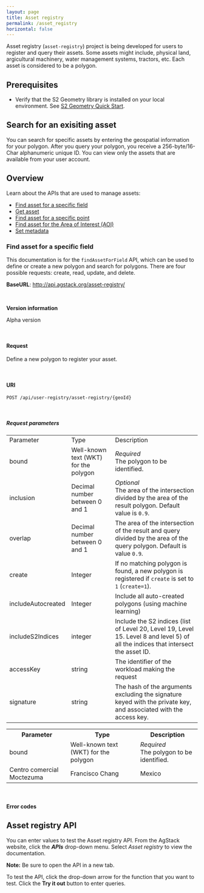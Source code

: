 ```yaml
---
layout: page
title: Asset registry
permalink: /asset_registry
horizontal: false
---
```


Asset registry (`asset-registry`) project is being developed for users to register and query their assets. Some assets might include, physical land, argicultural machinery, water management systems, tractors, etc. Each asset is considered to be a polygon. 

## Prerequisites


<!--are these prerequisite accurate or will this library already be within the stack? If the library is a part of AgStack, how does the user access the library?
* You must have a user account for AgStack.

<!--If this prereq is required, what command should the user run to verify the installation?-->
* Verify that the S2 Geometry library is installed on your local environment. See [S2 Geometry Quick Start](https://s2geometry.io/devguide/cpp/quickstart).

<!--Should the user have python installed to use AgStack? Will Python already be within the stack? -->


## Search for an exisiting asset

You can search for specific assets by entering the geospatial information for your polygon. After you query your polygon, you receive a 256-byte/16-Char alphanumeric unique ID. You can view only the assets that are available from your user account.
  
<!--Enter the following query to search for multiple assets-->

<!--Enter the following query to search for assets with holes-->


<!--## Adding a new asset-->

## Overview

Learn about the APIs that are used to manage assets:

* [Find asset for a specific field](#find-asset-for-a-specific-field)
* [Get asset](#get-asset)
* [Find asset for a specific point](#find-asset-for-a-specific-point)
* [Find asset for the Area of Interest (AOI)](#find-asset-for-the-area-of-interest)
* [Set metadata](#set-metadata)

### Find asset for a specific field

This documentation is for the `findAssetForField` API, which can be used to define or create a new polygon and search for polygons. There are four possible requests: create, read, update, and delete. 

**BaseURL**: http://api.agstack.org/asset-registry/
<!--are there any user requirements to use this API?-->
<br />

**Version information**

Alpha version

<br />

#### Request

Define a new polygon to register your asset.
<!--add JSON example of requests-->

<br />

#### URI

`POST /api/user-registry/asset-registry/{geoId}`

<br />

##### Request parameters

<!--Type options: 
We can list if the parameter is a Header, Path, or Body parameter

Object, Array<String>, UUID, String, Boolean, Map<String,String>

is float the appropriate data type to list?

Or do we want to keep the type options that we have-->

|            |              |            |
|------------|-------------|-----------|
| Parameter | Type | Description |
| bound | Well-known text (WKT) for the polygon | _Required_ <br /> The polygon to be identified. <!--I recommend the following (please confirm if this is accurate): Enter the boundaries of a polygon as latitude and longitude degrees-->|
| inclusion | Decimal number between 0 and 1  | _Optional_ <br /> The area of the intersection divided by the area of the result polygon. Default value is `0.9`. |
| overlap |  Decimal number between 0 and 1 | The area of the intersection of the result and query divided by the area of the query polygon. Default is value `0.9`. |
| create |  Integer | If no matching polygon is found, a new polygon is registered if `create` is set to `1` (`create=1`). |
| includeAutocreated |  Integer  | Include all auto-created polygons (using machine learning)|
| includeS2Indices |  integer | Include the S2 indices (list of Level 20, Level 19, Level 15. Level 8 and level 5) of all the indices that intersect the asset ID. <!--what do the levels represent? why is this important?-->|
| accessKey  |  string  | The identifier of the workload making the request <!--is this the username?--> |
| signature  | string | The hash of the arguments excluding the signature keyed with the private key, and associated with the access key.|


<table>
  <tr>
    <th>Parameter</th>
    <th>Type</th>
    <th>Description</th>
  </tr>
  <tr>
    <td>bound</td>
    <td>Well-known text (WKT) for the polygon</td>
    <td><i>Required</i> <br /> The polygon to be identified. </td>
  </tr>
  <tr>
    <td>Centro comercial Moctezuma</td>
    <td>Francisco Chang</td>
    <td>Mexico</td>
  </tr>
</table>



<!--#### Response-->

<!--Add JSON snippet-->

<br />

#### Error codes

<!--Add Error codes if applicable-->


## Asset registry API

You can enter values to test the Asset registry API. From the AgStack website, click the **_APIs_** drop-down menu. Select _Asset registry_ to view the documentation. 

**Note:** Be sure to open the API in a new tab.

To test the API, click the drop-down arrow for the function that you want to test. Click the **Try it out** button to enter queries.
